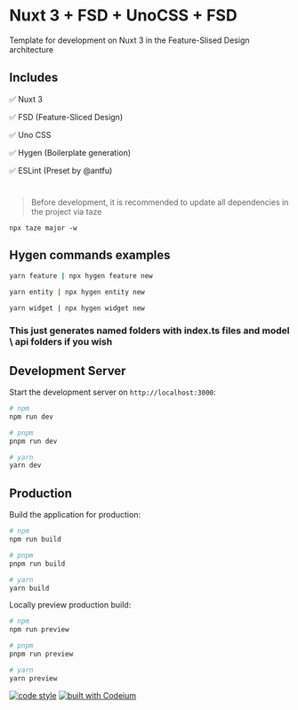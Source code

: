 # Nuxt 3 + FSD + UnoCSS + FSD

Template for development on Nuxt 3 in the Feature-Slised Design architecture

## Includes

✅ Nuxt 3 

✅ FSD (Feature-Sliced Design) 

✅ Uno CSS

✅ Hygen (Boilerplate generation)

✅ ESLint (Preset by @antfu) 

#
> Before development, it is recommended to update all dependencies in the project via taze
```
npx taze major -w
```


## Hygen commands examples 

```bash
yarn feature | npx hygen feature new

yarn entity | npx hygen entity new

yarn widget | npx hygen widget new
```

### This just generates named folders with index.ts files and model \ api folders if you wish

## Development Server

Start the development server on `http://localhost:3000`:

```bash
# npm
npm run dev

# pnpm
pnpm run dev

# yarn
yarn dev
```

## Production

Build the application for production:

```bash
# npm
npm run build

# pnpm
pnpm run build

# yarn
yarn build
```

Locally preview production build:

```bash
# npm
npm run preview

# pnpm
pnpm run preview

# yarn
yarn preview
```

[![code style](https://antfu.me/badge-code-style.svg)](https://github.com/antfu/eslint-config) [![built with Codeium](https://codeium.com/badges/main)](https://codeium.com)